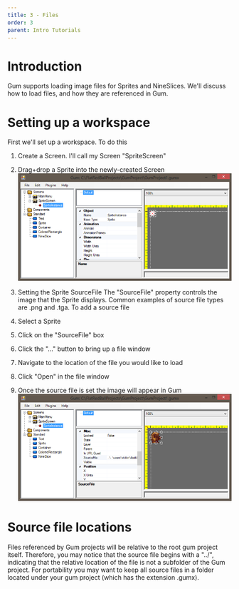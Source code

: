 ```yaml
---
title: 3 - Files
order: 3
parent: Intro Tutorials
---
```


# Introduction
Gum supports loading image files for Sprites and NineSlices.  We'll discuss how to load files, and how they are referenced in Gum.

# Setting up a workspace

First we'll set up a workspace. To do this
1. Create a Screen.  I'll call my Screen "SpriteScreen"
1. Drag+drop a Sprite into the newly-created Screen
![](GumSpriteInstance.PNG)

1. Setting the Sprite SourceFile
The "SourceFile" property controls the image that the Sprite displays.  Common examples of source file types are .png and .tga.  To add a source file
1. Select a Sprite
1. Click on the "SourceFile" box
1. Click the "..." button to bring up a file window
1. Navigate to the location of the file you would like to load
1. Click "Open" in the file window
1. Once the source file is set the image will appear in Gum
![](GumSpriteSourceFile.PNG)

# Source file locations
Files referenced by Gum projects will be relative to the root gum project itself.  Therefore, you may notice that the source file begins with a "../", indicating that the relative location of the file is not a subfolder of the Gum project.  For portability you may want to keep all source files in a folder located under your gum project (which has the extension .gumx).